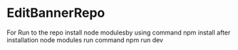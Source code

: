 # EditBannerRepo
For Run to the repo install node modulesby using command   npm install
after installation node modules run command    npm run dev

